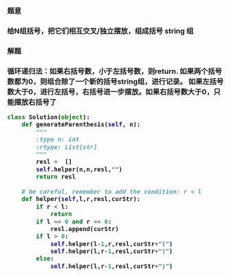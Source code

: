 


<h3>题意<h3>
<p>给N组括号，把它们相互交叉/独立摆放，组成括号 string 组<p>

<h3>解题<h3>
<p>循环递归法：如果右括号数，小于左括号数，则return. 如果两个括号数都为0，则组合除了一个新的括号string组，进行记录。
    如果左括号数大于0，进行左括号，右括号进一步摆放。如果右括号数大于0，只能摆放右括号了<p>



```python
class Solution(object):
    def generateParenthesis(self, n):
        """
        :type n: int
        :rtype: List[str]
        """
        resl =  []
        self.helper(n,n,resl,"")
        return resl
    
    # be careful, remember to add the condition: r < l
    def helper(self,l,r,resl,curStr):
        if r < l:
            return
        if l == 0 and r == 0:
            resl.append(curStr)
        if l > 0:
            self.helper(l-1,r,resl,curStr+"(")
            self.helper(l,r-1,resl,curStr+")")
        else:
            self.helper(l,r-1,resl,curStr+")")
```
